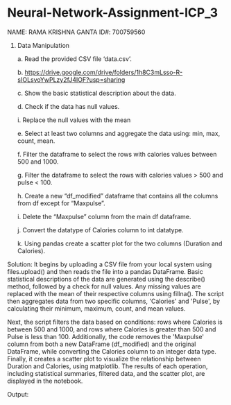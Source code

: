 # Neural-Network-Assignment-ICP_3

NAME: RAMA KRISHNA GANTA ID#: 700759560

1. Data Manipulation
   
      a.	Read the provided CSV file ‘data.csv’.
   
      b.	https://drive.google.com/drive/folders/1h8C3mLsso-R-sIOLsvoYwPLzy2fJ4IOF?usp=sharing
   
      c.	Show the basic statistical description about the data.
   
      d.	Check if the data has null values.
   
      i.	Replace the null values with the mean
   
      e.	Select at least two columns and aggregate the data using: min, max, count, mean.
   
      f.	Filter the dataframe to select the rows with calories values between 500 and 1000.
   
      g.	Filter the dataframe to select the rows with calories values > 500 and pulse < 100.
   
      h.	Create a new “df_modified” dataframe that contains all the columns from df except for “Maxpulse”.
   
      i.	Delete the “Maxpulse” column from the main df dataframe.
   
      j.	Convert the datatype of Calories column to int datatype.
   
      k.	Using pandas create a scatter plot for the two columns (Duration and Calories).
  	
Solution:
          It begins by uploading a CSV file from your local system using files.upload() and then reads the file into a pandas DataFrame. Basic statistical descriptions of the data are generated using the describe() method, followed by a check for null values. Any missing values are replaced with the mean of their respective columns using fillna(). The script then aggregates data from two specific columns, 'Calories' and 'Pulse', by calculating their minimum, maximum, count, and mean values.

Next, the script filters the data based on conditions: rows where Calories is between 500 and 1000, and rows where Calories is greater than 500 and Pulse is less than 100. Additionally, the code removes the 'Maxpulse' column from both a new DataFrame (df_modified) and the original DataFrame, while converting the Calories column to an integer data type. Finally, it creates a scatter plot to visualize the relationship between Duration and Calories, using matplotlib. The results of each operation, including statistical summaries, filtered data, and the scatter plot, are displayed in the notebook.

Output:




